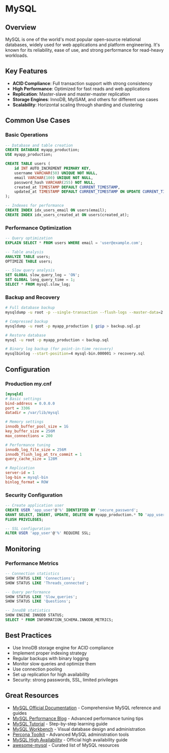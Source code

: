 # MySQL

## Overview

MySQL is one of the world's most popular open-source relational databases, widely used for web applications and platform engineering. It's known for its reliability, ease of use, and strong performance for read-heavy workloads.

## Key Features

- **ACID Compliance**: Full transaction support with strong consistency
- **High Performance**: Optimized for fast reads and web applications
- **Replication**: Master-slave and master-master replication
- **Storage Engines**: InnoDB, MyISAM, and others for different use cases
- **Scalability**: Horizontal scaling through sharding and clustering

## Common Use Cases

### Basic Operations
```sql
-- Database and table creation
CREATE DATABASE myapp_production;
USE myapp_production;

CREATE TABLE users (
    id INT AUTO_INCREMENT PRIMARY KEY,
    username VARCHAR(50) UNIQUE NOT NULL,
    email VARCHAR(100) UNIQUE NOT NULL,
    password_hash VARCHAR(255) NOT NULL,
    created_at TIMESTAMP DEFAULT CURRENT_TIMESTAMP,
    updated_at TIMESTAMP DEFAULT CURRENT_TIMESTAMP ON UPDATE CURRENT_TIMESTAMP
);

-- Indexes for performance
CREATE INDEX idx_users_email ON users(email);
CREATE INDEX idx_users_created_at ON users(created_at);
```

### Performance Optimization
```sql
-- Query optimization
EXPLAIN SELECT * FROM users WHERE email = 'user@example.com';

-- Table analysis
ANALYZE TABLE users;
OPTIMIZE TABLE users;

-- Slow query analysis
SET GLOBAL slow_query_log = 'ON';
SET GLOBAL long_query_time = 1;
SELECT * FROM mysql.slow_log;
```

### Backup and Recovery
```bash
# Full database backup
mysqldump -u root -p --single-transaction --flush-logs --master-data=2 myapp_production > backup.sql

# Compressed backup
mysqldump -u root -p myapp_production | gzip > backup.sql.gz

# Restore database
mysql -u root -p myapp_production < backup.sql

# Binary log backup (for point-in-time recovery)
mysqlbinlog --start-position=4 mysql-bin.000001 > recovery.sql
```

## Configuration

### Production my.cnf
```ini
[mysqld]
# Basic settings
bind-address = 0.0.0.0
port = 3306
datadir = /var/lib/mysql

# Memory settings
innodb_buffer_pool_size = 1G
key_buffer_size = 256M
max_connections = 200

# Performance tuning
innodb_log_file_size = 256M
innodb_flush_log_at_trx_commit = 1
query_cache_size = 128M

# Replication
server-id = 1
log-bin = mysql-bin
binlog_format = ROW
```

### Security Configuration
```sql
-- Create application user
CREATE USER 'app_user'@'%' IDENTIFIED BY 'secure_password';
GRANT SELECT, INSERT, UPDATE, DELETE ON myapp_production.* TO 'app_user'@'%';
FLUSH PRIVILEGES;

-- SSL configuration
ALTER USER 'app_user'@'%' REQUIRE SSL;
```

## Monitoring

### Performance Metrics
```sql
-- Connection statistics
SHOW STATUS LIKE 'Connections';
SHOW STATUS LIKE 'Threads_connected';

-- Query performance
SHOW STATUS LIKE 'Slow_queries';
SHOW STATUS LIKE 'Questions';

-- InnoDB statistics
SHOW ENGINE INNODB STATUS;
SELECT * FROM INFORMATION_SCHEMA.INNODB_METRICS;
```

## Best Practices

- Use InnoDB storage engine for ACID compliance
- Implement proper indexing strategy
- Regular backups with binary logging
- Monitor slow queries and optimize them
- Use connection pooling
- Set up replication for high availability
- Security: strong passwords, SSL, limited privileges

## Great Resources

- [MySQL Official Documentation](https://dev.mysql.com/doc/) - Comprehensive MySQL reference and guides
- [MySQL Performance Blog](https://www.percona.com/blog/) - Advanced performance tuning tips
- [MySQL Tutorial](https://www.mysqltutorial.org/) - Step-by-step learning guide
- [MySQL Workbench](https://www.mysql.com/products/workbench/) - Visual database design and administration
- [Percona Toolkit](https://www.percona.com/software/database-tools/percona-toolkit) - Advanced MySQL administration tools
- [MySQL High Availability](https://dev.mysql.com/doc/mysql-ha-scalability/en/) - Official high availability guide
- [awesome-mysql](https://github.com/shlomi-noach/awesome-mysql) - Curated list of MySQL resources